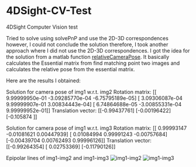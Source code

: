 # 4DSight-CV-Test
4DSight Computer Vision test

Tried to solve using solvePnP and use the 2D-3D correspondences however, I could not conclude the solution therefore, I took another approach where I did not use the 2D-3D correspondences. I got the idea for the solution from a matlab function [relativeCameraPose](https://www.mathworks.com/help/vision/ref/relativecamerapose.html#d123e153998). It basically calculates the Essential matrix from find matching point two images and calculates the relative pose from the essential matrix.

Here are the results I obtained:

Solution for camera pose of img1 w.r.t. img2
Rotation matrix:
[[ 9.99999950e-01 -3.09285770e-04 -6.75795189e-05]
 [ 3.09306087e-04  9.99999907e-01  3.00834443e-04]
 [ 6.74864688e-05 -3.00855331e-04  9.99999952e-01]]
Translation vector:
[[-0.99437761]
 [-0.00196422]
 [-0.105874  ]]


Solution for camera pose of img1 w.r.t. img3
Rotation matrix:
[[ 0.99993147 -0.01081621  0.00447939]
 [ 0.01084994  0.99991243 -0.00757684]
 [-0.00439704  0.00762493  0.99996126]]
Translation vector:
[[-0.99264354]
 [ 0.02753369]
 [-0.11790126]]
 

Epipolar lines of img1-img2 and img1-img3
![img1-img2](https://user-images.githubusercontent.com/63498645/134076133-1e8d79f8-7f76-44b8-8087-4ab917d613bc.png)
![img1-img3](https://user-images.githubusercontent.com/63498645/134076146-5ef760bb-cd1e-4f83-bf4c-02984b6b202e.png)


